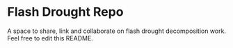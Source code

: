 # Flash Drought Repo
A space to share, link and collaborate on flash drought decomposition work. Feel free to edit this README.
